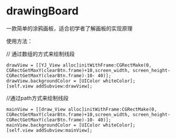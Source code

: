# drawingBoard
一款简单的涂鸦画板，适合初学者了解画板的实现原理


使用方法：
    
    
//    通过数组的方式来绘制线段

    drawView = [[YJ_View alloc]initWithFrame:CGRectMake(0, CGRectGetMaxY(clearBtn.frame)+10,screen_width, screen_height-CGRectGetMaxY(clearBtn.frame)-10- 40)];
    drawView.backgroundColor = [UIColor whiteColor];
    [self.view addSubview:drawView];
    
    
//通过path方式来绘制线段

    mainView = [[draw_View alloc]initWithFrame:CGRectMake(0, CGRectGetMaxY(clearBtn.frame)+10,screen_width, screen_height-CGRectGetMaxY(clearBtn.frame)-10- 40)];
    mainView.backgroundColor = [UIColor whiteColor];
    [self.view addSubview:mainView];
